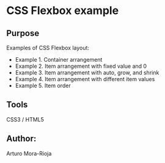 # CSS Flexbox example

## Purpose
Examples of CSS Flexbox layout:
- Example 1. Container arrangement
- Example 2. Item arrangement with fixed value and 0
- Example 3. Item arrangement with auto, grow, and shrink
- Example 4. Item arrangement with different item values
- Example 5. Item order

## Tools
CSS3 / HTML5

## Author:
Arturo Mora-Rioja